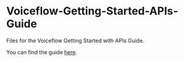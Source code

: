 # Voiceflow-Getting-Started-APIs-Guide

Files for the Voiceflow Getting Started with APIs Guide.

You can find the guide [here](https://developer.voiceflow.com/reference/api-guide-start).
